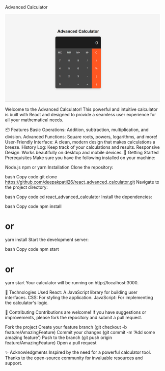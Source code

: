 Advanced Calculator

<!-- Replace with a screenshot of your calculator -->

![Calculator Screenshot](src/assets/sample.png)

Welcome to the Advanced Calculator! This powerful and intuitive calculator is built with React and designed to provide a seamless user experience for all your mathematical needs.

📦 Features
Basic Operations: Addition, subtraction, multiplication, and division.
Advanced Functions: Square roots, powers, logarithms, and more!
User-Friendly Interface: A clean, modern design that makes calculations a breeze.
History Log: Keep track of your calculations and results.
Responsive Design: Works beautifully on desktop and mobile devices.
🚀 Getting Started
Prerequisites
Make sure you have the following installed on your machine:

Node.js
npm or yarn
Installation
Clone the repository:

bash
Copy code
git clone https://github.com/deepakpatil26/react_advanced_calculator.git
Navigate to the project directory:

bash
Copy code
cd react_advanced_calculator
Install the dependencies:

bash
Copy code
npm install

# or

yarn install
Start the development server:

bash
Copy code
npm start

# or

yarn start
Your calculator will be running on http://localhost:3000.

🎨 Technologies Used
React: A JavaScript library for building user interfaces.
CSS: For styling the application.
JavaScript: For implementing the calculator's logic.

🤝 Contributing
Contributions are welcome! If you have suggestions or improvements, please fork the repository and submit a pull request.

Fork the project
Create your feature branch (git checkout -b feature/AmazingFeature)
Commit your changes (git commit -m 'Add some amazing feature')
Push to the branch (git push origin feature/AmazingFeature)
Open a pull request

✨ Acknowledgments
Inspired by the need for a powerful calculator tool.
Thanks to the open-source community for invaluable resources and support.
